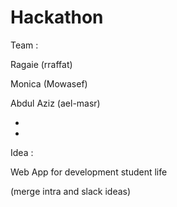 # Hackathon
Team :

Ragaie (rraffat)

Monica (Mowasef)

Abdul Aziz (ael-masr)

-

-


Idea :

Web App for development student life 

(merge intra and slack ideas)

